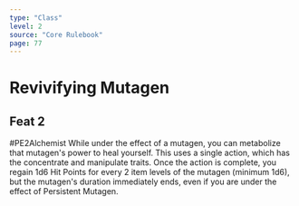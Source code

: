 ```yaml
---
type: "Class"
level: 2
source: "Core Rulebook"
page: 77
---
```

# Revivifying Mutagen
## Feat 2
#PE2Alchemist
While under the effect of a mutagen, you can metabolize that mutagen's power to heal yourself. This uses a single action, which has the concentrate and manipulate traits. Once the action is complete, you regain 1d6 Hit Points for every 2 item levels of the mutagen (minimum 1d6), but the mutagen's duration immediately ends, even if you are under the effect of Persistent Mutagen.
